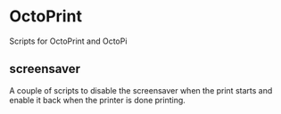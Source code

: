 # OctoPrint
Scripts for OctoPrint and OctoPi

## screensaver
A couple of scripts to disable the screensaver when the print starts and enable it back when the printer is done printing.
